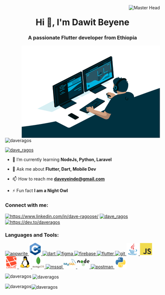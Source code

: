 <img align="right" alt="Master Head" src="https://assets-global.website-files.com/5ef9f09160a5c429970bc031/642815e98fbcbed931bfb3e6_Flutter%20Animations_Cover-p-1600.png" />

<h1 align="center">Hi 👋, I'm Dawit Beyene</h1>
<h3 align="center">A passionate Flutter developer from Ethiopia</h3>


<img align="right" alt="GIF" src="https://github.com/daveragos/daveragos/blob/main/code.gif?raw=true" width="450" height="300" />


<p align="left"> <img src="https://komarev.com/ghpvc/?username=daveragos&label=Profile%20views&color=0e75b6&style=flat" alt="daveragos" /> </p>

<p align="left"> <a href="https://twitter.com/dave_ragos" target="blank"><img src="https://img.shields.io/twitter/follow/dave_ragos?logo=twitter&style=for-the-badge" alt="dave_ragos" /></a> </p>

- 🌱 I’m currently learning **NodeJs, Python, Laravel**

- 💬 Ask me about **Flutter, Dart, Mobile Dev**

- 📫 How to reach me **daveyeinde@gmail.com**

- ⚡ Fun fact **I am a Night Owl**

<h3 align="left">Connect with me:</h3>
<p align="left">
<a href="https://linkedin.com/in/https://www.linkedin.com/in/dave-ragoose/" target="blank"><img align="center" src="https://raw.githubusercontent.com/rahuldkjain/github-profile-readme-generator/master/src/images/icons/Social/linked-in-alt.svg" alt="https://www.linkedin.com/in/dave-ragoose/" height="30" width="40" /></a>
<a href="https://twitter.com/dave_ragos" target="blank"><img align="center" src="https://raw.githubusercontent.com/rahuldkjain/github-profile-readme-generator/master/src/images/icons/Social/twitter.svg" alt="dave_ragos" height="30" width="40" /></a>
<a href="https://dev.to/https://dev.to/daveragos" target="blank"><img align="center" src="https://raw.githubusercontent.com/rahuldkjain/github-profile-readme-generator/master/src/images/icons/Social/devto.svg" alt="https://dev.to/daveragos" height="30" width="40" /></a>
</p>

<h3 align="left">Languages and Tools:</h3>
<p align="left"> <a href="https://appwrite.io" target="_blank" rel="noreferrer"> <img src="https://www.vectorlogo.zone/logos/appwriteio/appwriteio-icon.svg" alt="appwrite" width="40" height="40"/> </a> <a href="https://www.w3schools.com/cpp/" target="_blank" rel="noreferrer"> <img src="https://raw.githubusercontent.com/devicons/devicon/master/icons/cplusplus/cplusplus-original.svg" alt="cplusplus" width="40" height="40"/> </a> <a href="https://dart.dev" target="_blank" rel="noreferrer"> <img src="https://www.vectorlogo.zone/logos/dartlang/dartlang-icon.svg" alt="dart" width="40" height="40"/> </a> <a href="https://www.figma.com/" target="_blank" rel="noreferrer"> <img src="https://www.vectorlogo.zone/logos/figma/figma-icon.svg" alt="figma" width="40" height="40"/> </a> <a href="https://firebase.google.com/" target="_blank" rel="noreferrer"> <img src="https://www.vectorlogo.zone/logos/firebase/firebase-icon.svg" alt="firebase" width="40" height="40"/> </a> <a href="https://flutter.dev" target="_blank" rel="noreferrer"> <img src="https://www.vectorlogo.zone/logos/flutterio/flutterio-icon.svg" alt="flutter" width="40" height="40"/> </a> <a href="https://git-scm.com/" target="_blank" rel="noreferrer"> <img src="https://www.vectorlogo.zone/logos/git-scm/git-scm-icon.svg" alt="git" width="40" height="40"/> </a> <a href="https://www.java.com" target="_blank" rel="noreferrer"> <img src="https://raw.githubusercontent.com/devicons/devicon/master/icons/java/java-original.svg" alt="java" width="40" height="40"/> </a> <a href="https://developer.mozilla.org/en-US/docs/Web/JavaScript" target="_blank" rel="noreferrer"> <img src="https://raw.githubusercontent.com/devicons/devicon/master/icons/javascript/javascript-original.svg" alt="javascript" width="40" height="40"/> </a> <a href="https://laravel.com/" target="_blank" rel="noreferrer"> <img src="https://raw.githubusercontent.com/devicons/devicon/master/icons/laravel/laravel-plain-wordmark.svg" alt="laravel" width="40" height="40"/> </a> <a href="https://www.linux.org/" target="_blank" rel="noreferrer"> <img src="https://raw.githubusercontent.com/devicons/devicon/master/icons/linux/linux-original.svg" alt="linux" width="40" height="40"/> </a> <a href="https://www.mongodb.com/" target="_blank" rel="noreferrer"> <img src="https://raw.githubusercontent.com/devicons/devicon/master/icons/mongodb/mongodb-original-wordmark.svg" alt="mongodb" width="40" height="40"/> </a> <a href="https://www.microsoft.com/en-us/sql-server" target="_blank" rel="noreferrer"> <img src="https://www.svgrepo.com/show/303229/microsoft-sql-server-logo.svg" alt="mssql" width="40" height="40"/> </a> <a href="https://www.mysql.com/" target="_blank" rel="noreferrer"> <img src="https://raw.githubusercontent.com/devicons/devicon/master/icons/mysql/mysql-original-wordmark.svg" alt="mysql" width="40" height="40"/> </a> <a href="https://nodejs.org" target="_blank" rel="noreferrer"> <img src="https://raw.githubusercontent.com/devicons/devicon/master/icons/nodejs/nodejs-original-wordmark.svg" alt="nodejs" width="40" height="40"/> </a> <a href="https://postman.com" target="_blank" rel="noreferrer"> <img src="https://www.vectorlogo.zone/logos/getpostman/getpostman-icon.svg" alt="postman" width="40" height="40"/> </a> <a href="https://www.python.org" target="_blank" rel="noreferrer"> <img src="https://raw.githubusercontent.com/devicons/devicon/master/icons/python/python-original.svg" alt="python" width="40" height="40"/> </a> </p>

<p><img align="left" src="https://github-readme-stats.vercel.app/api/top-langs?username=daveragos&show_icons=true&theme=radical&locale=en&layout=compact" alt="daveragos" /></p>

<p>&nbsp;<img align="center" src="https://github-readme-stats.vercel.app/api?username=daveragos&show_icons=true&theme=radical&locale=en" alt="daveragos" /></p>

<p><img align="left" src="https://github-readme-stats.vercel.app/api/wakatime?username=RaGoose&layout=compact&theme=radical&locale=en" alt="daveragos" /></p>
<p><img align="center" src="https://github-readme-streak-stats.herokuapp.com/?user=daveragos&theme=radical" alt="daveragos" /></p>
<!-- <img src="https://user-images.githubusercontent.com/73097560/115834477-dbab4500-a447-11eb-908a-139a6edaec5c.gif"><h3 align="center">Statistics</h3>
<div align="center">
<a href="https://github.com/daveragos">
<img align="center" src="http://github-profile-summary-cards.vercel.app/api/cards/stats?username=daveragos&theme=2077" height="180em" />
<img align="center" src="http://github-profile-summary-cards.vercel.app/api/cards/most-commit-language?username=daveragos&theme=2077" height="180em" />
<img align="center" src="http://github-profile-summary-cards.vercel.app/api/cards/repos-per-language?username=daveragos&theme=2077" height="180em" />
<img align="center" src="http://github-profile-summary-cards.vercel.app/api/cards/productive-time?username=daveragos&theme=2077" height="180em" />
<img align="center" src="http://github-profile-summary-cards.vercel.app/api/cards/profile-details?username=daveragos&theme=2077" height="180em" />
</div>
<img src="https://user-images.githubusercontent.com/73097560/115834477-dbab4500-a447-11eb-908a-139a6edaec5c.gif"><h2 align="left">⚡Activity Graph:</h2>
<img align="center" src="https://github-readme-activity-graph.vercel.app/graph?username=daveragos&theme=default"/>
 -->
